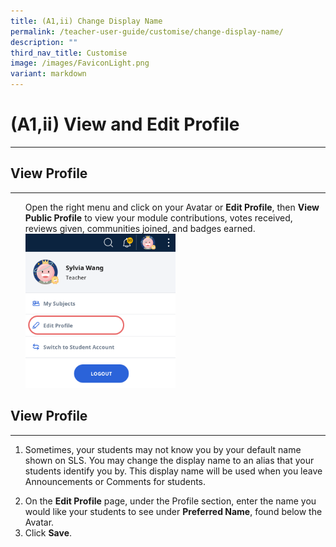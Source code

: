 ```yaml
---
title: (A1,ii) Change Display Name
permalink: /teacher-user-guide/customise/change-display-name/
description: ""
third_nav_title: Customise
image: /images/FaviconLight.png
variant: markdown
---
```

<h1>(A1,ii) View and Edit Profile</h1><hr>

<h2>View Profile</h2>
<hr>
<ol>
Open the right menu and click on your Avatar or&nbsp;<strong>Edit Profile</strong>, then <strong>View Public Profile</strong> to view your module contributions, votes received, reviews given, communities joined, and badges earned. <img alt="Change Display Name" style="width: 50%;" src="/images/2Teacher/Cu-EditProfile.png">
</ol>

<h2>View Profile</h2>
<hr>
<ol>
  <li><p>Sometimes, your students may not know you by your default name shown on SLS. You may change the display name to an alias that your students identify you by. This display name will be used when you leave Announcements or Comments for students.</p>
</li><li>On the <strong>Edit Profile</strong> page, under the Profile section, enter the name you would like your students to see under <strong>Preferred Name</strong>, found below the Avatar.</li>
  <li>Click <strong>Save</strong>.</li>
</ol>